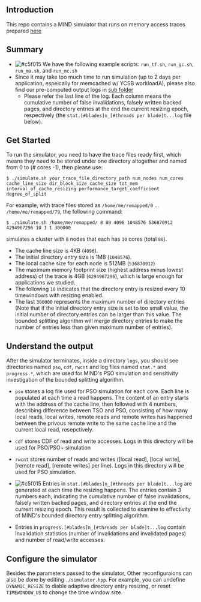 ## Introduction
This repo contains a MIND simulator that runs on memory access traces prepared [here](https://github.com/shsym/mind_ae/tree/master/tools/prepare_traces)

## Summary
- ![#c5f015](https://via.placeholder.com/15/c5f015/000000?text=+) We have the following example scripts: `run_tf.sh`, `run_gc.sh`, `run_ma.sh`, and `run_mc.sh`
- Since it may take too much time to run simulation (up to 2 days per application, espeically for memcached w/ YCSB workloadA), please also find our pre-computed output logs in [sub folder](https://github.com/shsym/mind/tree/main/tools/cache_coherence_sim/bounded_split_eval)
  - Please refer the last line of the log. Each column means the cumulative number of false invalidations, falsely written backed pages, and directory entries at the end the current resizing epoch, respectively (the `stat.[#blades]n_[#threads per blade]t...log` file below).

## Get Started
To run the simulator, you need to have the trace files ready first, which means they need to be stored
under one directory altogether and named from 0 to (# cores -1), then please use:
```shell
$ ./simulate.sh your_trace_file_directory_path num_nodes num_cores cache_line_size dir_block_size cache_size tot_mem interval_of_cache_resizing performance_target_coefficient degree_of_split
```
For example, with trace files stored as `/home/me/remapped/0` ... `/home/me/remapped/79`, the following command:
```shell
$ ./simulate.sh /home/me/remapped/ 8 80 4096 1048576 536870912 4294967296 10 1 1 300000
```
simulates a cluster with `8` nodes that each has `10` cores (total `80`).
- The cache line size is 4KB (`4096`). 
- The initial directory entry size is 1MB (`1048576`).
- The local cache size for each node is 512MB (`536870912`)
- The maximum memory footprint size (highest address minus lowest address) of the trace is 4GB (`4294967296`), which is large enough for applications we studied.
- The following `10` indicates that the directory entry is resized every 10 timewindows with resizing enabled.
- The last `300000` represents the maximum number of directory entries (Note that if the initial directory entry size is set to too small value, the initial number of directory entries can be larger than this value. The bounded splitting algorithm will merge directory entries to make the number of entries less than given maximum number of entries).

## Understand the output
After the simulator terminates, inside a directory `logs`, you should see directories named `pso`, `cdf`, `rwcnt` and log files named `stat.*` and `progress.*`, which are used for MIND's PSO simulation and sensitivity investigation of the bounded splitting algorithm.
- `pso` stores a log file used for PSO simulation for each core. Each line is populated at each time a read happens.
The content of an entry starts with the address of the cache line, then followed with 4 numbers, describing difference between TSO and PSO, consisting of how many local reads, local writes, remote reads and remote writes has happened between the privous remote write to the same cache line and the current local read, resepctively.

- `cdf` stores CDF of read and write accesses. Logs in this directory will be used for PSO/PSO+ simulation

- `rwcnt` stores number of reads and writes ([local read], [local write], [remote read], [remote writes] per line). Logs in this directory will be used for PSO simulation.

- ![#c5f015](https://via.placeholder.com/15/c5f015/000000?text=+) Entries in `stat.[#blades]n_[#threads per blade]t...log` are generated at each time the resizing happens. The entries contain 3 numbers each, indicating the cumulative number of false invalidations, falsely written backed pages, and directory entries at the end the current resizing epoch.
This result is collected to examine to effectivity of MIND's bounded directory entry splitting algorithm.

- Entries in `progress.[#blades]n_[#threads per blade]t...log` contain Invalidation statistics (number of invalidations and invalidated pages) and number of read/write accesses.

## Configure the simulator
Besides the parameters passed to the simulator, Other reconfiguraions can also be done by editing `./simulator.hpp`.
For example, you can undefine `DYNAMIC_RESIZE` to diable adaptive directory entry resizing, or reset `TIMEWINDOW_US` to change the time window size.
